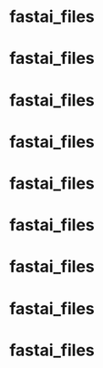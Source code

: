 # fastai_files
# fastai_files
# fastai_files
# fastai_files
# fastai_files
# fastai_files
# fastai_files
# fastai_files
# fastai_files
